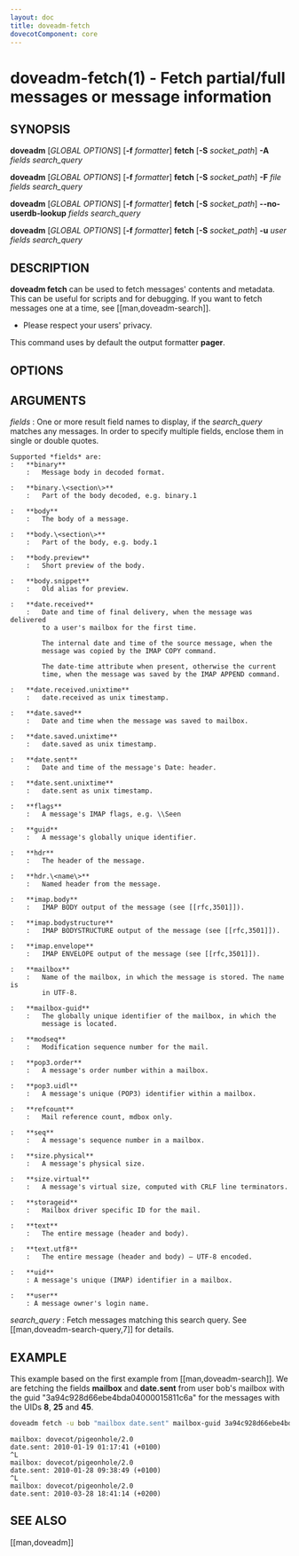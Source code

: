 ```yaml
---
layout: doc
title: doveadm-fetch
dovecotComponent: core
---
```


# doveadm-fetch(1) - Fetch partial/full messages or message information

## SYNOPSIS

**doveadm** [*GLOBAL OPTIONS*] [**-f** *formatter*] **fetch** [**-S** *socket_path*] **-A** *fields* *search_query*

**doveadm** [*GLOBAL OPTIONS*] [**-f** *formatter*] **fetch** [**-S** *socket_path*] **-F** *file* *fields* *search_query*

**doveadm** [*GLOBAL OPTIONS*] [**-f** *formatter*] **fetch** [**-S** *socket_path*] **\-\-no-userdb-lookup** *fields* *search_query*

**doveadm** [*GLOBAL OPTIONS*] [**-f** *formatter*] **fetch** [**-S** *socket_path*] **-u** *user* *fields* *search_query*

## DESCRIPTION

**doveadm fetch** can be used to fetch messages' contents and metadata.
This can be useful for scripts and for debugging. If you want to fetch
messages one at a time, see [[man,doveadm-search]].

- Please respect your users' privacy.

<!-- @include: include/global-options-formatter.inc -->

This command uses by default the output formatter **pager**.

## OPTIONS

<!-- @include: include/option-A.inc -->

<!-- @include: include/option-F-file.inc -->

<!-- @include: include/option-no-userdb-lookup.inc -->

<!-- @include: include/option-S-socket.inc -->

<!-- @include: include/option-u-user.inc -->

## ARGUMENTS

*fields*
:   One or more result field names to display, if the *search_query*
    matches any messages. In order to specify multiple fields, enclose
    them in single or double quotes.

    Supported *fields* are:
    :   **binary**
        :   Message body in decoded format.

    :   **binary.\<section\>**
        :   Part of the body decoded, e.g. binary.1

    :   **body**
        :   The body of a message.

    :   **body.\<section\>**
        :   Part of the body, e.g. body.1

    :   **body.preview**
        :   Short preview of the body.

    :   **body.snippet**
        :   Old alias for preview.

    :   **date.received**
        :   Date and time of final delivery, when the message was delivered
            to a user's mailbox for the first time.

            The internal date and time of the source message, when the
            message was copied by the IMAP COPY command.

            The date-time attribute when present, otherwise the current
            time, when the message was saved by the IMAP APPEND command.

    :   **date.received.unixtime**
        :   date.received as unix timestamp.

    :   **date.saved**
        :   Date and time when the message was saved to mailbox.

    :   **date.saved.unixtime**
        :   date.saved as unix timestamp.

    :   **date.sent**
        :   Date and time of the message's Date: header.

    :   **date.sent.unixtime**
        :   date.sent as unix timestamp.

    :   **flags**
        :   A message's IMAP flags, e.g. \\Seen

    :   **guid**
        :   A message's globally unique identifier.

    :   **hdr**
        :   The header of the message.

    :   **hdr.\<name\>**
        :   Named header from the message.

    :   **imap.body**
        :   IMAP BODY output of the message (see [[rfc,3501]]).

    :   **imap.bodystructure**
        :   IMAP BODYSTRUCTURE output of the message (see [[rfc,3501]]).

    :   **imap.envelope**
        :   IMAP ENVELOPE output of the message (see [[rfc,3501]]).

    :   **mailbox**
        :   Name of the mailbox, in which the message is stored. The name is
            in UTF-8.

    :   **mailbox-guid**
        :   The globally unique identifier of the mailbox, in which the
            message is located.

    :   **modseq**
        :   Modification sequence number for the mail.

    :   **pop3.order**
        :   A message's order number within a mailbox.

    :   **pop3.uidl**
        :   A message's unique (POP3) identifier within a mailbox.

    :   **refcount**
        :   Mail reference count, mdbox only.

    :   **seq**
        :   A message's sequence number in a mailbox.

    :   **size.physical**
        :   A message's physical size.

    :   **size.virtual**
        :   A message's virtual size, computed with CRLF line terminators.

    :   **storageid**
        :   Mailbox driver specific ID for the mail.

    :   **text**
        :   The entire message (header and body).

    :   **text.utf8**
        :   The entire message (header and body) — UTF-8 encoded.

    :   **uid**
        : A message's unique (IMAP) identifier in a mailbox.

    :   **user**
        : A message owner's login name.

*search_query*
:   Fetch messages matching this search query. See
    [[man,doveadm-search-query,7]] for details.

## EXAMPLE

This example based on the first example from [[man,doveadm-search]]. We
are fetching the fields **mailbox** and **date.sent** from user bob's
mailbox with the guid "3a94c928d66ebe4bda04000015811c6a" for the
messages with the UIDs **8**, **25** and **45**.

```sh
doveadm fetch -u bob "mailbox date.sent" mailbox-guid 3a94c928d66ebe4bda04000015811c6a uid 8,25,45
```
```
mailbox: dovecot/pigeonhole/2.0
date.sent: 2010-01-19 01:17:41 (+0100)
^L
mailbox: dovecot/pigeonhole/2.0
date.sent: 2010-01-28 09:38:49 (+0100)
^L
mailbox: dovecot/pigeonhole/2.0
date.sent: 2010-03-28 18:41:14 (+0200)
```

<!-- @include: include/reporting-bugs.inc -->

## SEE ALSO

[[man,doveadm]]
